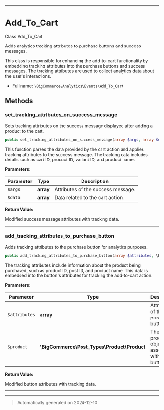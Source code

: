 ***

# Add_To_Cart

Class Add_To_Cart

Adds analytics tracking attributes to purchase buttons and success messages.

This class is responsible for enhancing the add-to-cart functionality by embedding
tracking attributes into the purchase buttons and success messages. The tracking
attributes are used to collect analytics data about the user's interactions.

* Full name: `\BigCommerce\Analytics\Events\Add_To_Cart`




## Methods


### set_tracking_attributes_on_success_message

Sets tracking attributes on the success message displayed after adding a product to the cart.

```php
public set_tracking_attributes_on_success_message(array $args, array $data): array
```

This function parses the data provided by the cart action and applies tracking attributes
to the success message. The tracking data includes details such as cart ID, product ID,
variant ID, and product name.






**Parameters:**

| Parameter | Type | Description |
|-----------|------|-------------|
| `$args` | **array** | Attributes of the success message. |
| `$data` | **array** | Data related to the cart action. |


**Return Value:**

Modified success message attributes with tracking data.




***

### add_tracking_attributes_to_purchase_button

Adds tracking attributes to the purchase button for analytics purposes.

```php
public add_tracking_attributes_to_purchase_button(array $attributes, \BigCommerce\Post_Types\Product\Product $product): array
```

The tracking attributes include information about the product being purchased, such as
product ID, post ID, and product name. This data is embedded into the button's attributes
for tracking the add-to-cart action.






**Parameters:**

| Parameter | Type | Description |
|-----------|------|-------------|
| `$attributes` | **array** | Attributes of the purchase button. |
| `$product` | **\BigCommerce\Post_Types\Product\Product** | The product object associated with the button. |


**Return Value:**

Modified button attributes with tracking data.




***


***
> Automatically generated on 2024-12-10
